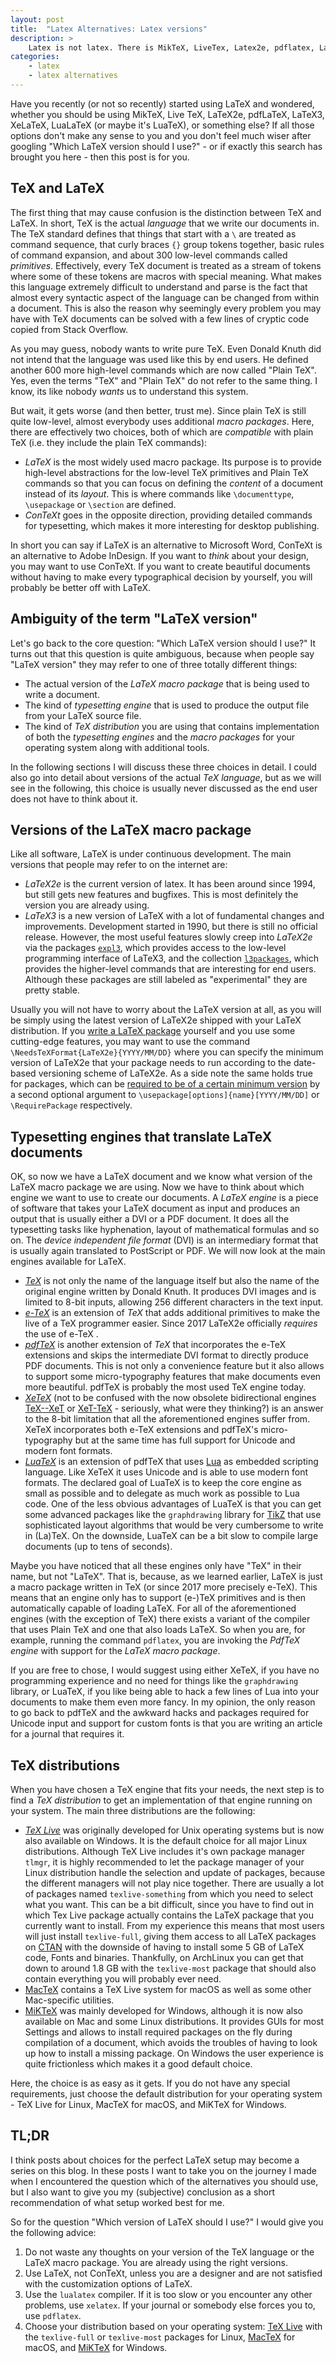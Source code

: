 ```yaml
---
layout: post
title:  "Latex Alternatives: Latex versions"
description: >
    Latex is not latex. There is MikTeX, LiveTex, Latex2e, pdflatex, Latex3, Xelatex, Lualatex, ... Aaaaah! If you are as confused as I was when I got into latex, this post is for you. 
categories:
    - latex
    - latex alternatives
---
```


Have you recently (or not so recently) started using LaTeX and wondered, whether you should be using MikTeX, Live TeX, LaTeX2e, pdfLaTeX, LaTeX3, XeLaTeX, LuaLaTeX (or maybe it's LuaTeX), or something else?
If all those options don't make any sense to you and you don't feel much wiser after googling "Which LaTeX version should I use?" - or if exactly this search has brought you here - then this post is for you.

## TeX and LaTeX

The first thing that may cause confusion is the distinction between TeX and LaTeX.
In short, TeX is the actual *language* that we write our documents in.
The TeX standard defines that things that start with a `\` are treated as command sequence, that curly braces `{}` group tokens together, basic rules of command expansion, and about 300 low-level commands called *primitives*.
Effectively, every TeX document is treated as a stream of tokens where some of these tokens are macros with special meaning.
What makes this language extremely difficult to understand and parse is the fact that almost every syntactic aspect of the language can be changed from within a document.
This is also the reason why seemingly every problem you may have with TeX documents can be solved with a few lines of cryptic code copied from Stack Overflow.

As you may guess, nobody wants to write pure TeX. Even Donald Knuth did not intend that the language was used like this by end users.
He defined another 600 more high-level commands which are now called "Plain TeX".
Yes, even the terms "TeX" and "Plain TeX" do not refer to the same thing.
I know, its like nobody *wants* us to understand this system.

But wait, it gets worse (and then better, trust me). Since plain TeX is still quite low-level, almost everybody uses additional *macro packages*. Here, there are effectively two choices, both of which are *compatible* with plain TeX (i.e. they include the plain TeX commands):

* *LaTeX* is the most widely used macro package. Its purpose is to provide high-level abstractions for the low-level TeX primitives and Plain TeX commands so that you can focus on defining the *content* of a document instead of its *layout*. This is where commands like `\documenttype`, `\usepackage` or `\section` are defined.
* *ConTeXt* goes in the opposite direction, providing detailed commands for typesetting, which makes it more interesting for desktop publishing.

In short you can say if LaTeX is an alternative to Microsoft Word, ConTeXt is an alternative to Adobe InDesign. If you want to *think* about your design, you may want to use ConTeXt.
If you want to create beautiful documents without having to make every typographical decision by yourself, you will probably be better off with LaTeX.

## Ambiguity of the term "LaTeX version"

Let's go back to the core question: "Which LaTeX version should I use?"
It turns out that this question is quite ambiguous, because when people say "LaTeX version" they may refer to one of three totally different things:

* The actual version of the *LaTeX macro package* that is being used to write a document.
* The kind of *typesetting engine* that is used to produce the output file from your LaTeX source file.
* The kind of *TeX distribution* you are using that contains implementation of both the *typesetting engines* and the *macro packages* for your operating system along with additional tools.

In the following sections I will discuss these three choices in detail.
I could also go into detail about versions of the actual *TeX language*, but as we will see in the following, this choice is usually never discussed as the end user does not have to think about it.

## Versions of the LaTeX macro package

Like all software, LaTeX is under continuous development.
The main versions that people may refer to on the internet are:

* *LaTeX2e* is the current version of latex.
    It has been around since 1994, but still gets new features and bugfixes.
    This is most definitely the version you are already using.
* *LaTeX3* is a new version of LaTeX with a lot of fundamental changes and improvements.
    Development started in 1990, but there is still no official release. However, the most useful features slowly creep into *LaTeX2e* via the packages [`expl3`](https://ctan.org/pkg/expl3), which provides access to the low-level programming interface of LaTeX3, and the collection [`l3packages`](https://ctan.org/pkg/l3packages), which provides the higher-level commands that are interesting for end users. Although these packages are still labeled as "experimental" they are pretty stable.

Usually you will not have to worry about the LaTeX version at all, as you will be simply using the latest version of LaTeX2e shipped with your LaTeX distribution.
If you [write a LaTeX package](https://en.wikibooks.org/wiki/LaTeX/Creating_Packages) yourself and you use some cutting-edge features, you may want to use the command `\NeedsTeXFormat{LaTeX2e}{YYYY/MM/DD}` where you can specify the minimum version of LaTeX2e that your package needs to run according to the date-based versioning scheme of LaTeX2e.
As a side note the same holds true for packages, which can be [required to be of a certain minimum version](https://tex.stackexchange.com/questions/47743/require-a-certain-or-later-version-of-a-package) by a second optional argument to `\usepackage[options]{name}[YYYY/MM/DD]` or `\RequirePackage` respectively.

## Typesetting engines that translate LaTeX documents

OK, so now we have a LaTeX document and we know what version of the LaTeX macro package we are using.
Now we have to think about which engine we want to use to create our documents.
A *LaTeX engine* is a piece of software that takes your LaTeX document as input and produces an output that is usually either a DVI or a PDF document.
It does all the typesetting tasks like hyphenation, layout of mathematical formulas and so on.
The *device independent file format* (DVI) is an intermediary format that is usually again translated to PostScript or PDF.
We will now look at the main engines available for LaTeX.

* [*TeX*](https://ctan.org/pkg/tex) is not only the name of the language itself but also the name of the original engine written by Donald Knuth.
    It produces DVI images and is limited to 8-bit inputs, allowing 256 different characters in the text input.
* [*e-TeX*](https://ctan.org/pkg/etex) is an extension of *TeX* that adds additional primitives to make the live of a TeX programmer easier.
    Since 2017 LaTeX2e officially *requires* the use of e-TeX .
* [*pdfTeX*](https://ctan.org/pkg/pdftex) is another extension of *TeX* that incorporates the e-TeX extensions and skips the intermediate DVI format to directly produce PDF documents.
    This is not only a convenience feature but it also allows to support some micro-typography features that make documents even more beautiful.
    pdfTeX is probably the most used TeX engine today.
* [*XeTeX*](https://ctan.org/pkg/xetex) (not to be confused with the now obsolete bidirectional engines [TeX--XeT](https://ctan.org/pkg/tex--xet) or [XeT-TeX](https://ctan.org/pkg/xet-tex) - seriously, what were they thinking?) is an answer to the 8-bit limitation that all the aforementioned engines suffer from.
    XeTeX incorporates both e-TeX extensions and pdfTeX's micro-typography but at the same time has full support for Unicode and modern font formats.
* [*LuaTeX*](https://ctan.org/pkg/luatex) is an extension of pdfTeX that uses [Lua](https://www.lua.org/) as embedded scripting language.
    Like XeTeX it uses Unicode and is able to use modern font formats.
    The declared goal of LuaTeX is to keep the core engine as small as possible and to delegate as much work as possible to Lua code.
    One of the less obvious advantages of LuaTeX is that you can get some advanced packages like the `graphdrawing` library for [TikZ](http://www.texample.net/tikz/examples/) that use sophisticated layout algorithms that would be very cumbersome to write in (La)TeX.
    On the downside, LuaTeX can be a bit slow to compile large documents (up to tens of seconds).

Maybe you have noticed that all these engines only have "TeX" in their name, but not "LaTeX".
That is, because, as we learned earlier, LaTeX is just a macro package written in TeX (or since 2017 more precisely e-TeX).
This means that an engine only has to support (e-)TeX primitives and is then automatically capable of loading LaTeX.
For all of the aforementioned engines (with the exception of TeX) there exists a variant of the compiler that uses Plain TeX and one that also loads LaTeX.
So when you are, for example, running the command `pdflatex`, you are invoking the *PdfTeX engine* with support for the *LaTeX macro package*.

If you are free to chose, I would suggest using either XeTeX, if you have no programming experience and no need for things like the `graphdrawing` library, or LuaTeX, if you like being able to hack a few lines of Lua into your documents to make them even more fancy.
In my opinion, the only reason to go back to pdfTeX and the awkward hacks and packages required for Unicode input and support for custom fonts is that you are writing an article for a journal that requires it.

## TeX distributions

When you have chosen a TeX engine that fits your needs, the next step is to find a *TeX distribution* to get an implementation of that engine running on your system. The main three distributions are the following:

* [*TeX Live*](https://www.tug.org/texlive/) was originally developed for Unix operating systems but is now also available on Windows.
    It is the default choice for all major Linux distributions.
    Although TeX Live includes it's own package manager `tlmgr`, it is highly recommended to let the package manager of your Linux distribution handle the selection and update of packages, because the different managers will not play nice together.
    There are usually a lot of packages named `texlive-something` from which you need to select what you want.
    This can be a bit difficult, since you have to find out in which Tex Live package actually contains the LaTeX package that you currently want to install.
    From my experience this means that most users will just install `texlive-full`, giving them access to all LaTeX packages on [CTAN](https://ctan.org/) with the downside of having to install some 5 GB of LaTeX code, Fonts and binaries.
    Thankfully, on ArchLinux you can get that down to around 1.8 GB with the `texlive-most` package that should also contain everything you will probably ever need.
* [MacTeX](http://www.tug.org/mactex/) contains a TeX Live system for macOS as well as some other Mac-specific utilities.
* [MiKTeX](https://miktex.org/about) was mainly developed for Windows, although it is now also available on Mac and some Linux distributions.
    It provides GUIs for most Settings and allows to install required packages on the fly during compilation of a document, which avoids the troubles of having to look up how to install a missing package.
    On Windows the user experience is quite frictionless which makes it a good default choice.

Here, the choice is as easy as it gets.
If you do not have any special requirements, just choose the default distribution for your operating system - TeX Live for Linux, MacTeX for macOS, and MiKTeX for Windows.

## TL;DR

I think posts about choices for the perfect LaTeX setup may become a series on this blog.
In these posts I want to take you on the journey I made when I encountered the question which of the alternatives you should use, but I also want to give you my (subjective) conclusion as a short recommendation of what setup worked best for me.

So for the question "Which version of LaTeX should I use?" I would give you the following advice:

1. Do not waste any thoughts on your version of the TeX language or the LaTeX macro package.
    You are already using the right versions.
2. Use LaTeX, not ConTeXt, unless you are a designer and are not satisfied with the customization options of LaTeX.
3. Use the `lualatex` compiler. If it is too slow or you encounter any other problems, use `xelatex`. If your journal or somebody else forces you to, use `pdflatex`.
4. Choose your distribution based on your operating system: [TeX Live](https://www.tug.org/texlive/) with the `texlive-full` or `texlive-most` packages for Linux, [MacTeX](http://www.tug.org/mactex/) for macOS, and [MiKTeX](https://miktex.org/about) for Windows.
